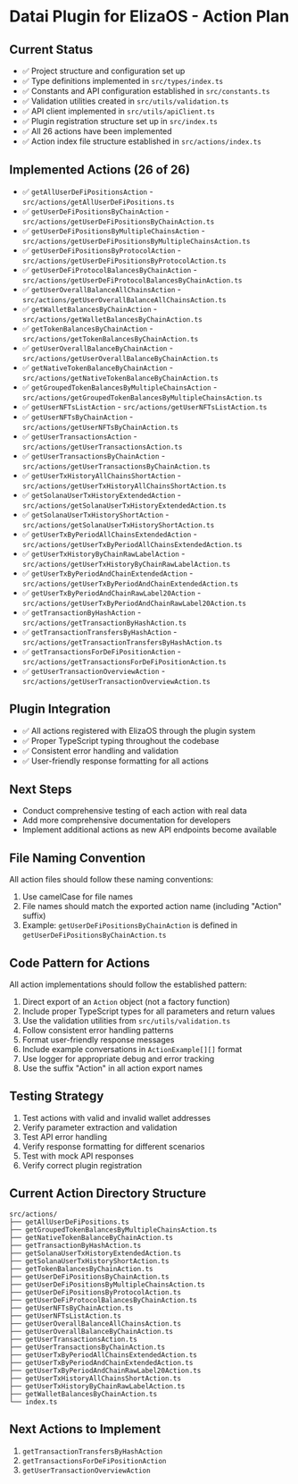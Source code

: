 # Datai Plugin for ElizaOS - Action Plan

## Current Status
- ✅ Project structure and configuration set up
- ✅ Type definitions implemented in `src/types/index.ts` 
- ✅ Constants and API configuration established in `src/constants.ts`
- ✅ Validation utilities created in `src/utils/validation.ts`
- ✅ API client implemented in `src/utils/apiClient.ts`
- ✅ Plugin registration structure set up in `src/index.ts`
- ✅ All 26 actions have been implemented
- ✅ Action index file structure established in `src/actions/index.ts`

## Implemented Actions (26 of 26)
- ✅ `getAllUserDeFiPositionsAction` - `src/actions/getAllUserDeFiPositions.ts`
- ✅ `getUserDeFiPositionsByChainAction` - `src/actions/getUserDeFiPositionsByChainAction.ts`
- ✅ `getUserDeFiPositionsByMultipleChainsAction` - `src/actions/getUserDeFiPositionsByMultipleChainsAction.ts`
- ✅ `getUserDeFiPositionsByProtocolAction` - `src/actions/getUserDeFiPositionsByProtocolAction.ts`
- ✅ `getUserDeFiProtocolBalancesByChainAction` - `src/actions/getUserDeFiProtocolBalancesByChainAction.ts`
- ✅ `getUserOverallBalanceAllChainsAction` - `src/actions/getUserOverallBalanceAllChainsAction.ts`
- ✅ `getWalletBalancesByChainAction` - `src/actions/getWalletBalancesByChainAction.ts`
- ✅ `getTokenBalancesByChainAction` - `src/actions/getTokenBalancesByChainAction.ts`
- ✅ `getUserOverallBalanceByChainAction` - `src/actions/getUserOverallBalanceByChainAction.ts`
- ✅ `getNativeTokenBalanceByChainAction` - `src/actions/getNativeTokenBalanceByChainAction.ts`
- ✅ `getGroupedTokenBalancesByMultipleChainsAction` - `src/actions/getGroupedTokenBalancesByMultipleChainsAction.ts`
- ✅ `getUserNFTsListAction` - `src/actions/getUserNFTsListAction.ts`
- ✅ `getUserNFTsByChainAction` - `src/actions/getUserNFTsByChainAction.ts`
- ✅ `getUserTransactionsAction` - `src/actions/getUserTransactionsAction.ts`
- ✅ `getUserTransactionsByChainAction` - `src/actions/getUserTransactionsByChainAction.ts`
- ✅ `getUserTxHistoryAllChainsShortAction` - `src/actions/getUserTxHistoryAllChainsShortAction.ts`
- ✅ `getSolanaUserTxHistoryExtendedAction` - `src/actions/getSolanaUserTxHistoryExtendedAction.ts`
- ✅ `getSolanaUserTxHistoryShortAction` - `src/actions/getSolanaUserTxHistoryShortAction.ts`
- ✅ `getUserTxByPeriodAllChainsExtendedAction` - `src/actions/getUserTxByPeriodAllChainsExtendedAction.ts`
- ✅ `getUserTxHistoryByChainRawLabelAction` - `src/actions/getUserTxHistoryByChainRawLabelAction.ts`
- ✅ `getUserTxByPeriodAndChainExtendedAction` - `src/actions/getUserTxByPeriodAndChainExtendedAction.ts`
- ✅ `getUserTxByPeriodAndChainRawLabel20Action` - `src/actions/getUserTxByPeriodAndChainRawLabel20Action.ts`
- ✅ `getTransactionByHashAction` - `src/actions/getTransactionByHashAction.ts`
- ✅ `getTransactionTransfersByHashAction` - `src/actions/getTransactionTransfersByHashAction.ts`
- ✅ `getTransactionsForDeFiPositionAction` - `src/actions/getTransactionsForDeFiPositionAction.ts`
- ✅ `getUserTransactionOverviewAction` - `src/actions/getUserTransactionOverviewAction.ts`

## Plugin Integration
- ✅ All actions registered with ElizaOS through the plugin system
- ✅ Proper TypeScript typing throughout the codebase
- ✅ Consistent error handling and validation
- ✅ User-friendly response formatting for all actions

## Next Steps
- Conduct comprehensive testing of each action with real data
- Add more comprehensive documentation for developers
- Implement additional actions as new API endpoints become available

## File Naming Convention
All action files should follow these naming conventions:
1. Use camelCase for file names
2. File names should match the exported action name (including "Action" suffix)
3. Example: `getUserDeFiPositionsByChainAction` is defined in `getUserDeFiPositionsByChainAction.ts`

## Code Pattern for Actions
All action implementations should follow the established pattern:

1. Direct export of an `Action` object (not a factory function)
2. Include proper TypeScript types for all parameters and return values
3. Use the validation utilities from `src/utils/validation.ts`
4. Follow consistent error handling patterns
5. Format user-friendly response messages
6. Include example conversations in `ActionExample[][]` format
7. Use logger for appropriate debug and error tracking
8. Use the suffix "Action" in all action export names

## Testing Strategy
1. Test actions with valid and invalid wallet addresses
2. Verify parameter extraction and validation
3. Test API error handling
4. Verify response formatting for different scenarios
5. Test with mock API responses
6. Verify correct plugin registration

## Current Action Directory Structure
```
src/actions/
├── getAllUserDeFiPositions.ts  
├── getGroupedTokenBalancesByMultipleChainsAction.ts
├── getNativeTokenBalanceByChainAction.ts
├── getTransactionByHashAction.ts
├── getSolanaUserTxHistoryExtendedAction.ts
├── getSolanaUserTxHistoryShortAction.ts
├── getTokenBalancesByChainAction.ts
├── getUserDeFiPositionsByChainAction.ts
├── getUserDeFiPositionsByMultipleChainsAction.ts
├── getUserDeFiPositionsByProtocolAction.ts
├── getUserDeFiProtocolBalancesByChainAction.ts
├── getUserNFTsByChainAction.ts
├── getUserNFTsListAction.ts
├── getUserOverallBalanceAllChainsAction.ts
├── getUserOverallBalanceByChainAction.ts
├── getUserTransactionsAction.ts
├── getUserTransactionsByChainAction.ts
├── getUserTxByPeriodAllChainsExtendedAction.ts
├── getUserTxByPeriodAndChainExtendedAction.ts
├── getUserTxByPeriodAndChainRawLabel20Action.ts
├── getUserTxHistoryAllChainsShortAction.ts
├── getUserTxHistoryByChainRawLabelAction.ts
├── getWalletBalancesByChainAction.ts
└── index.ts
```

## Next Actions to Implement
1. `getTransactionTransfersByHashAction`
2. `getTransactionsForDeFiPositionAction`
3. `getUserTransactionOverviewAction`